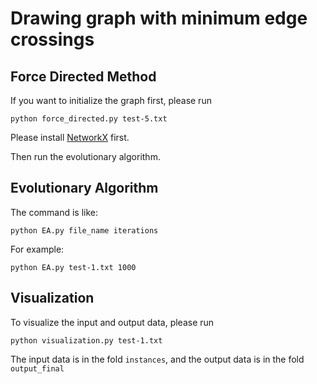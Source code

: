 # Drawing graph with minimum edge crossings


## Force Directed Method
If you want to initialize the graph first, please run
```
python force_directed.py test-5.txt
```
Please install [NetworkX](https://networkx.org/) first.

Then run the evolutionary algorithm.

## Evolutionary Algorithm
The command is like:
```
python EA.py file_name iterations
```
For example:
```
python EA.py test-1.txt 1000
```



## Visualization
To visualize the input and output data, please run
```
python visualization.py test-1.txt
```
The input data is in the fold `instances`, and the output data is in the fold `output_final`


